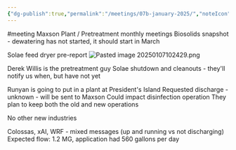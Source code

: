 ```yaml
---
{"dg-publish":true,"permalink":"/meetings/07b-january-2025/","noteIcon":"","created":"2025-01-07T10:02:38.360-06:00"}
---
```


#meeting 
Maxson Plant / Pretreatment monthly meetings
Biosolids snapshot - dewatering has not started, 
it should start in March

Solae feed dryer pre-report
![Pasted image 20250107102429.png](/img/user/Secondary/Images/Pasted%20image%2020250107102429.png)


Derek Willis is the pretreatment guy
Solae shutdown and cleanouts - they'll notify us when, but have not yet

Runyan is going to put in a plant at President's Island
Requested discharge - unknown - will be sent to Maxson
Could impact disinfection operation
They plan to keep both the old and new operations

No other new industries

Colossas, xAI, WRF - mixed messages (up and running vs not discharging)
Expected flow: 1.2 MG, application had 560 gallons per day